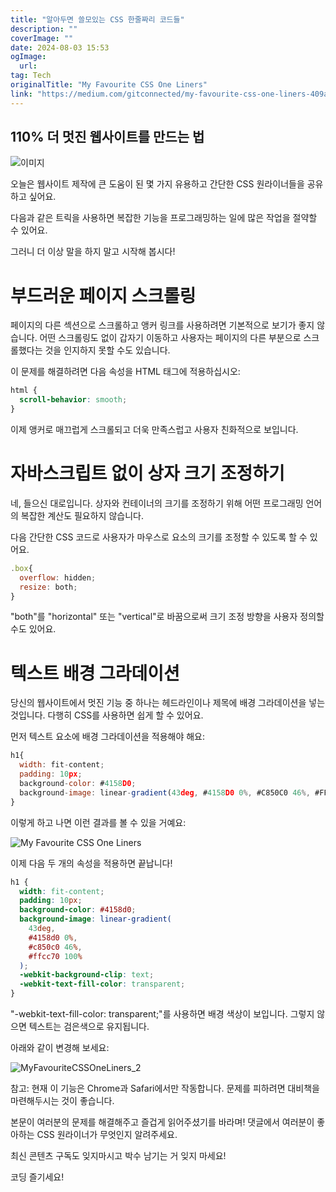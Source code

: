 ```yaml
---
title: "알아두면 쓸모있는 CSS 한줄짜리 코드들"
description: ""
coverImage: ""
date: 2024-08-03 15:53
ogImage: 
  url: 
tag: Tech
originalTitle: "My Favourite CSS One Liners"
link: "https://medium.com/gitconnected/my-favourite-css-one-liners-409ad070f0da"
---
```




## 110% 더 멋진 웹사이트를 만드는 법

![이미지](/assets/img/MyFavouriteCSSOneLiners_0.png)

오늘은 웹사이트 제작에 큰 도움이 된 몇 가지 유용하고 간단한 CSS 원라이너들을 공유하고 싶어요.

다음과 같은 트릭을 사용하면 복잡한 기능을 프로그래밍하는 일에 많은 작업을 절약할 수 있어요.

<div class="content-ad"></div>

그러니 더 이상 말을 하지 말고 시작해 봅시다!

# 부드러운 페이지 스크롤링

페이지의 다른 섹션으로 스크롤하고 앵커 링크를 사용하려면 기본적으로 보기가 좋지 않습니다. 어떤 스크롤링도 없이 갑자기 이동하고 사용자는 페이지의 다른 부분으로 스크롤했다는 것을 인지하지 못할 수도 있습니다.

이 문제를 해결하려면 다음 속성을 HTML 태그에 적용하십시오:

<div class="content-ad"></div>

```css
html {
  scroll-behavior: smooth;
}
```

이제 앵커로 매끄럽게 스크롤되고 더욱 만족스럽고 사용자 친화적으로 보입니다.

# 자바스크립트 없이 상자 크기 조정하기

네, 들으신 대로입니다. 상자와 컨테이너의 크기를 조정하기 위해 어떤 프로그래밍 언어의 복잡한 계산도 필요하지 않습니다.

<div class="content-ad"></div>

다음 간단한 CSS 코드로 사용자가 마우스로 요소의 크기를 조정할 수 있도록 할 수 있어요.

```js
.box{
  overflow: hidden;
  resize: both;
}
```

"both"를 "horizontal" 또는 "vertical"로 바꿈으로써 크기 조정 방향을 사용자 정의할 수도 있어요.

# 텍스트 배경 그라데이션

<div class="content-ad"></div>

당신의 웹사이트에서 멋진 기능 중 하나는 헤드라인이나 제목에 배경 그라데이션을 넣는 것입니다. 다행히 CSS를 사용하면 쉽게 할 수 있어요.

먼저 텍스트 요소에 배경 그라데이션을 적용해야 해요:

```js
h1{
  width: fit-content;
  padding: 10px;
  background-color: #4158D0;
  background-image: linear-gradient(43deg, #4158D0 0%, #C850C0 46%, #FFCC70 100%);
}
```

이렇게 하고 나면 이런 결과를 볼 수 있을 거예요:

<div class="content-ad"></div>

![My Favourite CSS One Liners](/assets/img/MyFavouriteCSSOneLiners_1.png)

이제 다음 두 개의 속성을 적용하면 끝납니다!

```css
h1 {
  width: fit-content;
  padding: 10px;
  background-color: #4158d0;
  background-image: linear-gradient(
    43deg,
    #4158d0 0%,
    #c850c0 46%,
    #ffcc70 100%
  );
  -webkit-background-clip: text;
  -webkit-text-fill-color: transparent;
}
```

"-webkit-text-fill-color: transparent;"를 사용하면 배경 색상이 보입니다. 그렇지 않으면 텍스트는 검은색으로 유지됩니다.

<div class="content-ad"></div>

아래와 같이 변경해 보세요:


![MyFavouriteCSSOneLiners_2](/assets/img/MyFavouriteCSSOneLiners_2.png)


참고: 현재 이 기능은 Chrome과 Safari에서만 작동합니다. 문제를 피하려면 대비책을 마련해두시는 것이 좋습니다.

본문이 여러분의 문제를 해결해주고 즐겁게 읽어주셨기를 바라며! 댓글에서 여러분이 좋아하는 CSS 원라이너가 무엇인지 알려주세요.

<div class="content-ad"></div>

최신 콘텐츠 구독도 잊지마시고 박수 남기는 거 잊지 마세요!

코딩 즐기세요!
